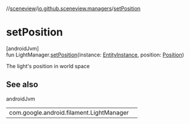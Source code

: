 //[sceneview](../../index.md)/[io.github.sceneview.managers](index.md)/[setPosition](set-position.md)

# setPosition

[androidJvm]\
fun LightManager.[setPosition](set-position.md)(instance: [EntityInstance](../io.github.sceneview.components/index.md#-275222848%2FClasslikes%2F-1571379623), position: [Position](../io.github.sceneview.math/index.md#945960193%2FClasslikes%2F-1571379623))

The light's position in world space

## See also

androidJvm

| | |
|---|---|
| com.google.android.filament.LightManager |  |

